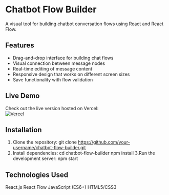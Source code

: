 # Chatbot Flow Builder

A visual tool for building chatbot conversation flows using React and React Flow.

## Features

- Drag-and-drop interface for building chat flows
- Visual connection between message nodes
- Real-time editing of message content
- Responsive design that works on different screen sizes
- Save functionality with flow validation

## Live Demo

Check out the live version hosted on Vercel:  
[![Vercel](https://img.shields.io/badge/Vercel-Live_Demo-black?style=for-the-badge&logo=vercel)](https://chatbot-flow-eosin.vercel.app/)

## Installation

1. Clone the repository:
   git clone https://github.com/your-username/chatbot-flow-builder.git
2. Install dependencies:
   cd chatbot-flow-builder
   npm install
3.Run the development server:
   npm start

## Technologies Used
React.js
React Flow
JavaScript (ES6+)
HTML5/CSS3
